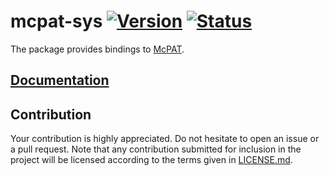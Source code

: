 # mcpat-sys [![Version][version-img]][version-url] [![Status][status-img]][status-url]

The package provides bindings to [McPAT][1].

## [Documentation][doc]

## Contribution

Your contribution is highly appreciated. Do not hesitate to open an issue or a
pull request. Note that any contribution submitted for inclusion in the project
will be licensed according to the terms given in [LICENSE.md](LICENSE.md).

[1]: http://www.hpl.hp.com/research/mcpat

[doc]: https://markov-chain.github.io/mcpat-sys
[status-img]: https://travis-ci.org/markov-chain/mcpat-sys.svg?branch=master
[status-url]: https://travis-ci.org/markov-chain/mcpat-sys
[version-img]: https://img.shields.io/crates/v/mcpat-sys.svg
[version-url]: https://crates.io/crates/mcpat-sys
